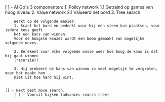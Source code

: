 [ ] - AI
    Go's 3 componenten:
        1. Policy network
            1.1 Getraind op games van hoog niveau
        2. Value network
            2.1 Valueerd het bord
        3. Tree search 

        Werkt op de volgende manier:
        1. Scant het bord en bedenkt waar hij een steen kan plaatsen, voor iedere keus geeft 
        het een kans van winnen.
        Voor de hoogste keuzes wordt een boom gemaakt van mogelijke volgende moves.
        
        2. Berekent voor elke volgende movie weer hoe hoog de kans is dat hij gaat winnen 
        (recursie)?

        3. Hij probeert de kans van winnen zo veel mogelijk te vergroten, maar het maakt hem
        niet uit hoe hard hij wint.


    [] - Next best move search.
        [ ] - Vooruit kijken (advances search tree)

